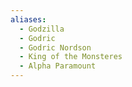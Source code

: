 ```yaml
---
aliases:
  - Godzilla
  - Godric
  - Godric Nordson
  - King of the Monsteres
  - Alpha Paramount
---
```

